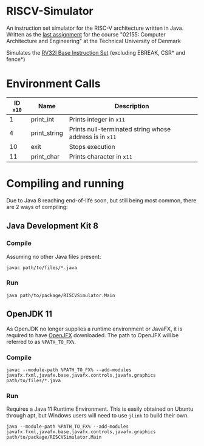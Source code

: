 # RISCV-Simulator
An instruction set simulator for the RISC-V architecture written in Java.
Written as the [last assignment](https://github.com/schoeberl/cae-lab/tree/master/finasgmt) for the course "02155: Computer Architecture and Engineering" at the Technical University of Denmark

Simulates the [RV32I Base Instruction Set](https://content.riscv.org/wp-content/uploads/2017/05/riscv-spec-v2.2.pdf) (excluding EBREAK, CSR* and fence*)

# Environment Calls
| ID `x10` | Name | Description |
|-------------|-------------| -----|
| 1     | print_int | Prints integer in `x11` |
| 4      | print_string | Prints null-terminated string whose address is in `x11`|
| 10 | exit | Stops execution |
| 11 | print_char | Prints character in `x11` |

# Compiling and running
Due to Java 8 reaching end-of-life soon, but still being most common, there are 2 ways of compiling:
## Java Development Kit 8
### Compile
Assuming no other Java files present:

```javac path/to/files/*.java```
### Run
```java path/to/package/RISCVSimulator.Main```
## OpenJDK 11
As OpenJDK no longer supplies a runtime environment or JavaFX, it is required to have [OpenJFX](https://openjfx.io/) downloaded.
The path to OpenJFX will be referred to as `%PATH_TO_FX%`.
### Compile
```javac --module-path %PATH_TO_FX% --add-modules javafx.fxml,javafx.base,javafx.controls,javafx.graphics path/to/files/*.java```

### Run
Requires a Java 11 Runtime Environment. This is easily obtained on Ubuntu through apt, but Windows users will need to use `jlink` to build their own.

```java --module-path %PATH_TO_FX% --add-modules javafx.fxml,javafx.base,javafx.controls,javafx.graphics path/to/package/RISCVSimulator.Main```

